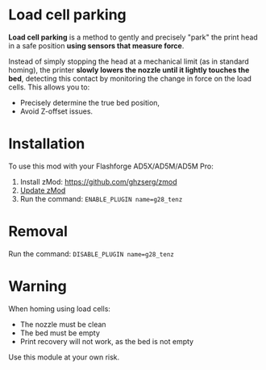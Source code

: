 # Load cell parking
**Load cell parking** is a method to gently and precisely "park" the print head in a safe position **using sensors that measure force**.

Instead of simply stopping the head at a mechanical limit (as in standard homing), the printer **slowly lowers the nozzle until it lightly touches the bed**, detecting this contact by monitoring the change in force on the load cells. This allows you to:

- Precisely determine the true bed position,  
- Avoid Z-offset issues.

# Installation

To use this mod with your Flashforge AD5X/AD5M/AD5M Pro:

1. Install zMod: https://github.com/ghzserg/zmod  
2. [Update zMod](https://github.com/ghzserg/zmod/wiki/Setup_en#updating-the-mod)
2. Run the command: ```ENABLE_PLUGIN name=g28_tenz```

# Removal

Run the command: ```DISABLE_PLUGIN name=g28_tenz```

# Warning

When homing using load cells:
- The nozzle must be clean  
- The bed must be empty  
- Print recovery will not work, as the bed is not empty  

Use this module at your own risk.
